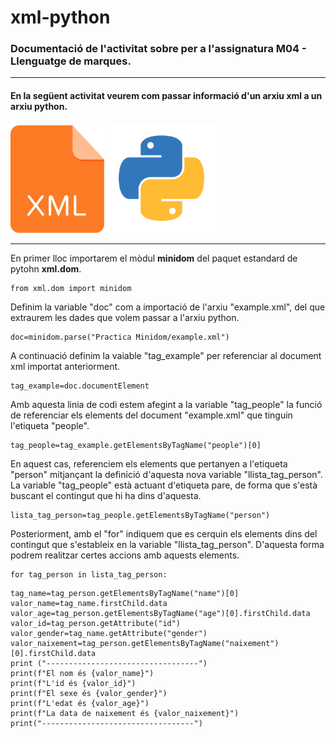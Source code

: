 # xml-python
### Documentació de l'activitat sobre <minidom> per a l'assignatura M04 - Llenguatge de marques.
---
#### En la següent activitat veurem com passar informació d'un arxiu xml a un arxiu python.


<img src="https://github.com/alexpa03/xml-python/blob/main/xml-icon.png?raw=true" alt="xml_logo" width="150"> <img src="https://github.com/alexpa03/xml-python/blob/main/python_logo.png?raw=true" alt="python_logo" width="175">


---
En primer lloc importarem el mòdul **minidom** del paquet estandard de pytohn **xml.dom**.
```
from xml.dom import minidom
```

Definim la variable "doc" com a importació de l'arxiu "example.xml", del que extraurem les dades que volem passar a l'arxiu python.
```
doc=minidom.parse("Practica Minidom/example.xml")
```

A continuació definim la vaiable "tag_example" per referenciar al document xml importat anteriorment. 
```
tag_example=doc.documentElement
```

Amb aquesta linia de codi estem afegint a la variable "tag_people" la funció de referenciar els elements del document "example.xml" que tinguin l'etiqueta "people".
```
tag_people=tag_example.getElementsByTagName("people")[0]
```

En aquest cas, referenciem els elements que pertanyen a l'etiqueta "person" mitjançant la definició d'aquesta nova variable "llista_tag_person". La variable "tag_people" està actuant d'etiqueta pare, de forma que s'està buscant el contingut que hi ha dins d'aquesta.
```
lista_tag_person=tag_people.getElementsByTagName("person")
```

Posteriorment, amb el "for" indiquem que es cerquin els elements dins del contingut que s'estableix en la variable "llista_tag_person". D'aquesta forma podrem realitzar certes accions amb aquests elements. 
```
for tag_person in lista_tag_person:
```
    
    tag_name=tag_person.getElementsByTagName("name")[0]
    valor_name=tag_name.firstChild.data
    valor_age=tag_person.getElementsByTagName("age")[0].firstChild.data
    valor_id=tag_person.getAttribute("id")
    valor_gender=tag_name.getAttribute("gender")
    valor_naixement=tag_person.getElementsByTagName("naixement")[0].firstChild.data
    print ("----------------------------------")
    print(f"El nom és {valor_name}")
    print(f"L'id és {valor_id}")
    print(f"El sexe és {valor_gender}")
    print(f"L'edat és {valor_age}")
    print(f"La data de naixement és {valor_naixement}")
    print("----------------------------------")
    
